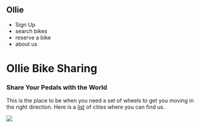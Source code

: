 
<html>
<head>
  <title>Ollie Bike Sharing</title>
  <meta charset="utf-8"/>
  <link rel="stylesheet" type="text/css" href="main.css">
</head>
<body>
  <h2>Ollie</h2> 
  <ul>
    <li>Sign Up</li>
    <li>search bikes</li>
    <li>reserve a bike</li>
    <li>about us</li>
  </ul>
   <h1>Ollie Bike Sharing</h1>
  <h3>Share Your Pedals with the World</h3>
  <p> This is the place to be when you need a set of wheels to get you moving in the right direction. Here is a 
  <a href="cities.html">list</a> of cities where you can find us.</p>
<img src="296-1254691801CV9n.jpg"/>
</body>
</html>
